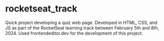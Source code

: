 # rocketseat_track
Quick project developing a quiz web page. Developed in HTML, CSS, and JS as part of the RocketSeat learning track between February 5th and 8th, 2024. Used frontendeditor.dev for the development of this project.
